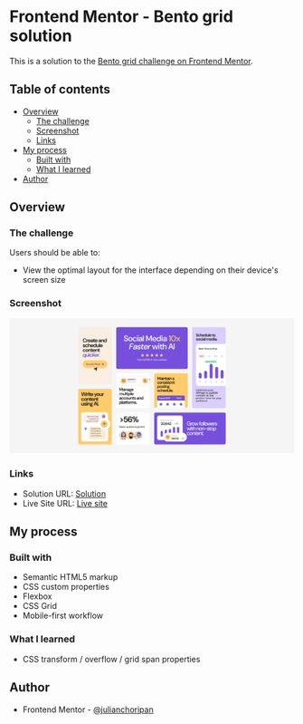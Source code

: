 # Frontend Mentor - Bento grid solution

This is a solution to the [Bento grid challenge on Frontend Mentor](https://www.frontendmentor.io/challenges/bento-grid-RMydElrlOj).

## Table of contents

- [Overview](#overview)
  - [The challenge](#the-challenge)
  - [Screenshot](#screenshot)
  - [Links](#links)
- [My process](#my-process)
  - [Built with](#built-with)
  - [What I learned](#what-i-learned)
- [Author](#author)

## Overview

### The challenge

Users should be able to:

- View the optimal layout for the interface depending on their device's screen size

### Screenshot

![](./screenshot.png)

### Links

- Solution URL: [Solution](https://your-solution-url.com)
- Live Site URL: [Live site](https://julianchoripan.github.io/FM-bento-grid)

## My process

### Built with

- Semantic HTML5 markup
- CSS custom properties
- Flexbox
- CSS Grid
- Mobile-first workflow

### What I learned

- CSS transform / overflow / grid span properties

## Author

- Frontend Mentor - [@julianchoripan](https://www.frontendmentor.io/profile/julianchoripan)
